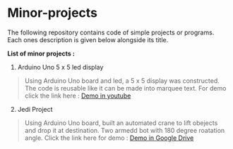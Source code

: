 # Minor-projects

The following repository contains code of simple projects or programs. Each ones description is given below alongside its title.    

**List of minor projects :**

1. Arduino Uno 5 x 5 led display
> Using Arduino Uno board and led, a 5 x 5 display was constructed. The code is reusable like it can be made into marquee text. For demo click the link here : [Demo in youtube](https://youtu.be/hO4-eG5ex60?t=2s)

2. Jedi Project
> Using Arduino Uno board, built an automated crane to lift obejects and drop it at destination. Two armedd bot with 180 degree roatation angle. Click the link here for demo : [Demo in Google Drive](https://drive.google.com/file/d/0BxUZv1ZtzZ44R3ZtUndNTTRBUnM/view?usp=sharing)
